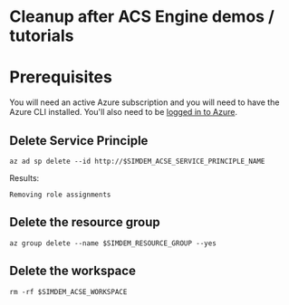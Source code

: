 # Cleanup after ACS Engine demos / tutorials

# Prerequisites

You will need an active Azure subscription and you will need to have
the Azure CLI installed. You'll also need to
be [logged in to Azure](../../azure/login/README.md).

## Delete Service Principle

```
az ad sp delete --id http://$SIMDEM_ACSE_SERVICE_PRINCIPLE_NAME
```

Results:

```
Removing role assignments
```

## Delete the resource group

```
az group delete --name $SIMDEM_RESOURCE_GROUP --yes
```

## Delete the workspace

```
rm -rf $SIMDEM_ACSE_WORKSPACE
```
